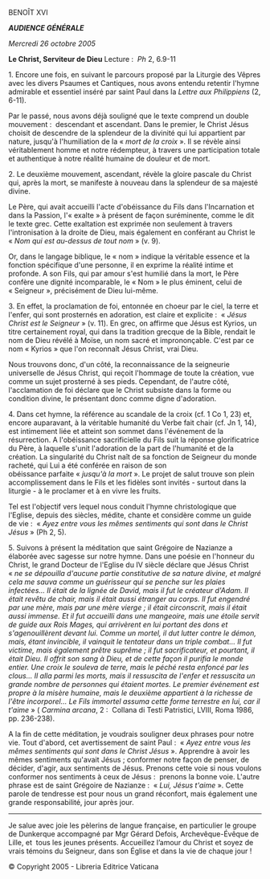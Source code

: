 BENOÎT XVI

***AUDIENCE GÉNÉRALE***

*Mercredi 26 octobre 2005*

**Le Christ, Serviteur de Dieu** Lecture :  *Ph* 2, 6.9-11

1. Encore une fois, en suivant le parcours proposé par la Liturgie des Vêpres avec les divers Psaumes et Cantiques, nous avons entendu retentir l'hymne admirable et essentiel inséré par saint Paul dans la *Lettre aux Philippiens* (2, 6-11).

Par le passé, nous avons déjà souligné que le texte comprend un double mouvement :  descendant et ascendant. Dans le premier, le Christ Jésus choisit de descendre de la splendeur de la divinité qui lui appartient par nature, jusqu'à l'humiliation de la « *mort de la croix* ». Il se révèle ainsi véritablement homme et notre rédempteur, à travers une participation totale et authentique à notre réalité humaine de douleur et de mort.

2. Le deuxième mouvement, ascendant, révèle la gloire pascale du Christ qui, après la mort, se manifeste à nouveau dans la splendeur de sa majesté divine.

Le Père, qui avait accueilli l'acte d'obéissance du Fils dans l'Incarnation et dans la Passion, l'« exalte » à présent de façon suréminente, comme le dit le texte grec. Cette exaltation est exprimée non seulement à travers l'intronisation à la droite de Dieu, mais également en conférant au Christ le « *Nom qui est au-dessus de tout nom* » (v. 9).

Or, dans le langage biblique, le « nom » indique la véritable essence et la fonction spécifique d'une personne, il en exprime la réalité intime et profonde. A son Fils, qui par amour s'est humilié dans la mort, le Père confère une dignité incomparable, le « Nom » le plus éminent, celui de « Seigneur », précisément de Dieu lui-même.

3. En effet, la proclamation de foi, entonnée en choeur par le ciel, la terre et l'enfer, qui sont prosternés en adoration, est claire et explicite :  « *Jésus Christ est le Seigneur* » (v. 11). En grec, on affirme que Jésus est Kyrios, un titre certainement royal, qui dans la tradition grecque de la Bible, rendait le nom de Dieu révélé à Moïse, un nom sacré et imprononçable. C'est par ce nom « Kyrios » que l'on reconnaît Jésus Christ, vrai Dieu.

Nous trouvons donc, d'un côté, la reconnaissance de la seigneurie universelle de Jésus Christ, qui reçoit l'hommage de toute la création, vue comme un sujet prosterné à ses pieds. Cependant, de l'autre côté, l'acclamation de foi déclare que le Christ subsiste dans la forme ou condition divine, le présentant donc comme digne d'adoration.

4. Dans cet hymne, la référence au scandale de la croix (cf. 1 Co 1, 23) et, encore auparavant, à la véritable humanité du Verbe fait chair (cf. Jn 1, 14), est intimement liée et atteint son sommet dans l'événement de la résurrection. A l'obéissance sacrificielle du Fils suit la réponse glorificatrice du Père, à laquelle s'unit l'adoration de la part de l'humanité et de la création. La singularité du Christ naît de sa fonction de Seigneur du monde racheté, qui Lui a été conférée en raison de son obéissance parfaite « *jusqu'à la mort* ». Le projet de salut trouve son plein accomplissement dans le Fils et les fidèles sont invités - surtout dans la liturgie - à le proclamer et à en vivre les fruits.

Tel est l'objectif vers lequel nous conduit l'hymne christologique que l'Eglise, depuis des siècles, médite, chante et considère comme un guide de vie :  « *Ayez entre vous les mêmes sentiments qui sont dans le Christ Jésus* » (Ph 2, 5).

5. Suivons à présent la méditation que saint Grégoire de Nazianze a élaborée avec sagesse sur notre hymne. Dans une poésie en l'honneur du Christ, le grand Docteur de l'Eglise du IV siècle déclare que Jésus Christ « *ne se dépouilla d'aucune partie constitutive de sa nature divine, et malgré cela me sauva comme un guérisseur qui se penche sur les plaies infectées... Il était de la lignée de David, mais il fut le créateur d'Adam. Il était revêtu de chair, mais il était aussi étranger au corps. Il fut engendré par une mère, mais par une mère vierge ; il était circonscrit, mais il était aussi immense. Et il fut accueilli dans une mangeoire, mais une étoile servit de guide aux Rois Mages, qui arrivèrent en lui portant des dons et s'agenouillèrent devant lui. Comme un mortel, il dut lutter contre le démon, mais, étant invincible, il vainquit le tentateur dans un triple combat... Il fut victime, mais également prêtre suprême ; il fut sacrificateur, et pourtant, il était Dieu. Il offrit son sang à Dieu, et de cette façon il purifia le monde entier. Une croix le souleva de terre, mais le péché resta enfoncé par les clous... Il alla parmi les morts, mais il ressuscita de l'enfer et ressuscita un grande nombre de personnes qui étaient mortes. Le premier événement est propre à la misère humaine, mais le deuxième appartient à la richesse de l'être incorporel... Le Fils immortel assuma cette forme terrestre en lui, car il t'aime* » ( *Carmina arcana*, 2 :  Collana di Testi Patristici, LVIII, Roma 1986, pp. 236-238).

A la fin de cette méditation, je voudrais souligner deux phrases pour notre vie. Tout d'abord, cet avertissement de saint Paul :  « *Ayez entre vous les mêmes sentiments qui sont dans le Christ Jésus* ». Apprendre à avoir les mêmes sentiments qu'avait Jésus ; conformer notre façon de penser, de décider, d'agir, aux sentiments de Jésus. Prenons cette voie si nous voulons conformer nos sentiments à ceux de Jésus :  prenons la bonne voie. L'autre phrase est de saint Grégoire de Nazianze :  « *Lui, Jésus t'aime* ». Cette parole de tendresse est pour nous un grand réconfort, mais également une grande responsabilité, jour après jour.

* * *

Je salue avec joie les pèlerins de langue française, en particulier le groupe de Dunkerque accompagné par Mgr Gérard Defois, Archevêque-Évêque de Lille, et  tous les jeunes présents. Accueillez l’amour du Christ et soyez de vrais témoins du Seigneur, dans son Église et dans la vie de chaque jour !

© Copyright 2005 - Libreria Editrice Vaticana